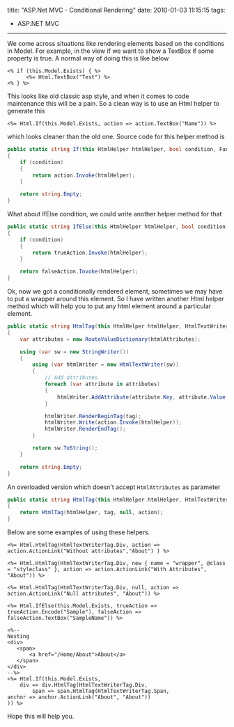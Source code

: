 title: "ASP.Net MVC - Conditional Rendering"
date: 2010-01-03 11:15:15
tags:
- ASP.NET MVC
---

We come across situations like rendering elements based on the conditions in Model. For example, in the view if we want to show a TextBox if some property is true. A normal way of doing this is like below

```
<% if (this.Model.Exists) { %>
      <%= Html.TextBox("Test") %>
<% } %>
```

This looks like old classic asp style, and when it comes to code maintenance this will be a pain. So a clean way is to use an Html helper to generate this

`<%= Html.If(this.Model.Exists, action => action.TextBox("Name")) %>`

which looks cleaner than the old one. Source code for this helper method is

```cs
public static string If(this HtmlHelper htmlHelper, bool condition, Func<HtmlHelper, string> action)
{
    if (condition)
    {
        return action.Invoke(htmlHelper);
    }

    return string.Empty;
}
```

What about IfElse condition, we could write another helper method for that

```cs
public static string IfElse(this HtmlHelper htmlHelper, bool condition, Func<HtmlHelper, string> trueAction, Func<HtmlHelper, string> falseAction)
{
    if (condition)
    {
        return trueAction.Invoke(htmlHelper);
    }

    return falseAction.Invoke(htmlHelper);
}
```

Ok, now we got a conditionally rendered element, sometimes we may have to put a wrapper around this element. So I have written another Html helper method which will help you to put any html element around a particular element.

```cs
public static string HtmlTag(this HtmlHelper htmlHelper, HtmlTextWriterTag tag, object htmlAttributes, Func<HtmlHelper, string> action)
{
    var attributes = new RouteValueDictionary(htmlAttributes);

    using (var sw = new StringWriter())
    {
        using (var htmlWriter = new HtmlTextWriter(sw))
        {
            // Add attributes
            foreach (var attribute in attributes)
            {
                htmlWriter.AddAttribute(attribute.Key, attribute.Value != null ? attribute.Value.ToString() : string.Empty);
            }

            htmlWriter.RenderBeginTag(tag);
            htmlWriter.Write(action.Invoke(htmlHelper));
            htmlWriter.RenderEndTag();
        }

        return sw.ToString();
    }

    return string.Empty;
}
```

An overloaded version which doesn’t accept `HtmlAttributes` as parameter

```cs
public static string HtmlTag(this HtmlHelper htmlHelper, HtmlTextWriterTag tag, Func<HtmlHelper, string> action)
{
    return HtmlTag(htmlHelper, tag, null, action);
}
```

Below are some examples of using these helpers.

```
<%= Html.HtmlTag(HtmlTextWriterTag.Div, action => action.ActionLink("Without attributes","About") ) %>

<%= Html.HtmlTag(HtmlTextWriterTag.Div, new { name = "wrapper", @class = "styleclass" }, action => action.ActionLink("With Attributes", "About")) %>

<%= Html.HtmlTag(HtmlTextWriterTag.Div, null, action => action.ActionLink("Null attributes", "About")) %>  

<%= Html.IfElse(this.Model.Exists, trueAction => trueAction.Encode("Sample"), falseAction => falseAction.TextBox("SampleName")) %>

<%--
Nesting
<div>
   <span>
       <a href="/Home/About">About</a>
   </span>
</div>
--%>
<%= Html.If(this.Model.Exists,
    div => div.HtmlTag(HtmlTextWriterTag.Div,
        span => span.HtmlTag(HtmlTextWriterTag.Span,
anchor => anchor.ActionLink("About", "About"))
)) %>
```

Hope this will help you.
